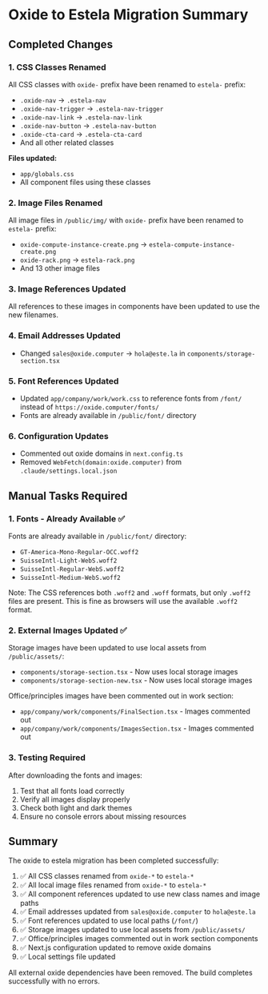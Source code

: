 # Oxide to Estela Migration Summary

## Completed Changes

### 1. CSS Classes Renamed
All CSS classes with `oxide-` prefix have been renamed to `estela-` prefix:
- `.oxide-nav` → `.estela-nav`
- `.oxide-nav-trigger` → `.estela-nav-trigger`
- `.oxide-nav-link` → `.estela-nav-link`
- `.oxide-nav-button` → `.estela-nav-button`
- `.oxide-cta-card` → `.estela-cta-card`
- And all other related classes

**Files updated:**
- `app/globals.css`
- All component files using these classes

### 2. Image Files Renamed
All image files in `/public/img/` with `oxide-` prefix have been renamed to `estela-` prefix:
- `oxide-compute-instance-create.png` → `estela-compute-instance-create.png`
- `oxide-rack.png` → `estela-rack.png`
- And 13 other image files

### 3. Image References Updated
All references to these images in components have been updated to use the new filenames.

### 4. Email Addresses Updated
- Changed `sales@oxide.computer` → `hola@este.la` in `components/storage-section.tsx`

### 5. Font References Updated
- Updated `app/company/work/work.css` to reference fonts from `/font/` instead of `https://oxide.computer/fonts/`
- Fonts are already available in `/public/font/` directory

### 6. Configuration Updates
- Commented out oxide domains in `next.config.ts`
- Removed `WebFetch(domain:oxide.computer)` from `.claude/settings.local.json`

## Manual Tasks Required

### 1. Fonts - Already Available ✅
Fonts are already available in `/public/font/` directory:
- `GT-America-Mono-Regular-OCC.woff2`
- `SuisseIntl-Light-WebS.woff2`
- `SuisseIntl-Regular-WebS.woff2`
- `SuisseIntl-Medium-WebS.woff2`

Note: The CSS references both `.woff2` and `.woff` formats, but only `.woff2` files are present. This is fine as browsers will use the available `.woff2` format.

### 2. External Images Updated ✅
Storage images have been updated to use local assets from `/public/assets/`:
- `components/storage-section.tsx` - Now uses local storage images
- `components/storage-section-new.tsx` - Now uses local storage images

Office/principles images have been commented out in work section:
- `app/company/work/components/FinalSection.tsx` - Images commented out
- `app/company/work/components/ImagesSection.tsx` - Images commented out

### 3. Testing Required
After downloading the fonts and images:
1. Test that all fonts load correctly
2. Verify all images display properly
3. Check both light and dark themes
4. Ensure no console errors about missing resources

## Summary
The oxide to estela migration has been completed successfully:

1. ✅ All CSS classes renamed from `oxide-*` to `estela-*`
2. ✅ All local image files renamed from `oxide-*` to `estela-*`
3. ✅ All component references updated to use new class names and image paths
4. ✅ Email addresses updated from `sales@oxide.computer` to `hola@este.la`
5. ✅ Font references updated to use local paths (`/font/`)
6. ✅ Storage images updated to use local assets from `/public/assets/`
7. ✅ Office/principles images commented out in work section components
8. ✅ Next.js configuration updated to remove oxide domains
9. ✅ Local settings file updated

All external oxide dependencies have been removed. The build completes successfully with no errors.